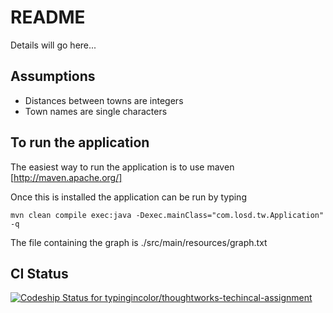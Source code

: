 # README #

Details will go here...


## Assumptions ##

* Distances between towns are integers
* Town names are single characters

## To run the application ##

The easiest way to run the application is to use maven [http://maven.apache.org/]

Once this is installed the application can be run by typing

    mvn clean compile exec:java -Dexec.mainClass="com.losd.tw.Application" -q
    
The file containing the graph is ./src/main/resources/graph.txt

## CI Status ##

[ ![Codeship Status for typingincolor/thoughtworks-techincal-assignment](https://codeship.io/projects/7850e470-e5b8-0131-9be6-3221b462f0c1/status)](https://codeship.io/projects/25780)